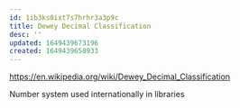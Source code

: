 ```yaml
---
id: 1ib3ks0ixt7s7hrhr3a3p9c
title: Dewey Decimal Classification
desc: ''
updated: 1649439673196
created: 1649439658933
---
```



https://en.wikipedia.org/wiki/Dewey_Decimal_Classification

Number system used internationally in libraries
